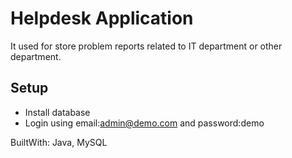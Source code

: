 # Helpdesk Application

It used for store problem reports related to IT department or other department.

## Setup
- Install database
- Login using email:admin@demo.com and password:demo

BuiltWith: Java, MySQL
